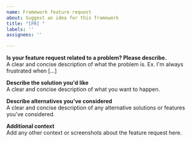 ```yaml
---
name: Framework feature request
about: Suggest an idea for this framework
title: "[FR] "
labels: ''
assignees: ''

---
```


<!--
ATTENTION:
Please ensure that the feature is made to THE FRAMEWORK ITSELF.
Features suggested to installed modules should go to their respective repositories.
Irrelevant issues will be locked, transferred, or removed.

Please only write in English.
-->
**Is your feature request related to a problem? Please describe.**  
A clear and concise description of what the problem is. Ex. I'm always frustrated when [...]

**Describe the solution you'd like**  
A clear and concise description of what you want to happen.

**Describe alternatives you've considered**  
A clear and concise description of any alternative solutions or features you've considered.

**Additional context**  
Add any other context or screenshots about the feature request here.
